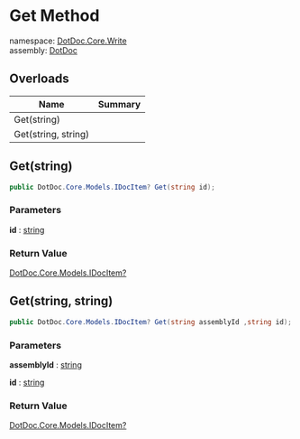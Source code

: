 ﻿# Get Method

namespace: [DotDoc\.Core\.Write](../../DotDoc.Core.Write.md)<br />
assembly: [DotDoc](../../../DotDoc.md)



## Overloads

| Name | Summary |
|------|---------|
| Get\(string\) |  |
| Get\(string, string\) |  |

## Get\(string\)



```csharp
public DotDoc.Core.Models.IDocItem? Get(string id);
```

### Parameters

__id__ : [string](https://docs.microsoft.com/ja-jp/dotnet/api/System.String)



### Return Value

[DotDoc\.Core\.Models\.IDocItem?](../../../DotDoc/DotDoc.Core.Models/IDocItem.md)



## Get\(string, string\)



```csharp
public DotDoc.Core.Models.IDocItem? Get(string assemblyId ,string id);
```

### Parameters

__assemblyId__ : [string](https://docs.microsoft.com/ja-jp/dotnet/api/System.String)



__id__ : [string](https://docs.microsoft.com/ja-jp/dotnet/api/System.String)



### Return Value

[DotDoc\.Core\.Models\.IDocItem?](../../../DotDoc/DotDoc.Core.Models/IDocItem.md)



